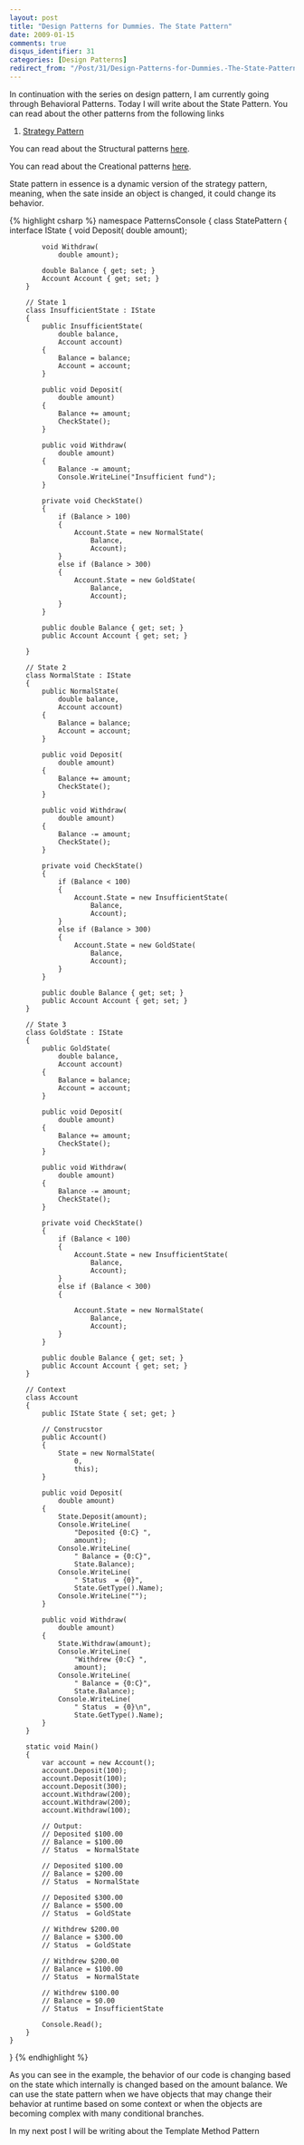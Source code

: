 ```yaml
---
layout: post
title: "Design Patterns for Dummies. The State Pattern"
date: 2009-01-15
comments: true
disqus_identifier: 31
categories: [Design Patterns]
redirect_from: "/Post/31/Design-Patterns-for-Dummies.-The-State-Pattern.aspx/"
---
```

In continuation with the series on design pattern, I am currently going
through Behavioral Patterns. Today I will write about the State Pattern.
You can read about the other patterns from the following links
<!--more-->
1.  [Strategy
    Pattern](/2009/01/12/Design-Patterns-for-Dummies.-The-Strategy-Pattern/)

You can read about the Structural patterns
[here](/2008/12/15/Structural-Design-Patterns/).

You can read about the Creational patterns
[here](/2009/01/12/Creational-Design-Patterns/).

State pattern in essence is a dynamic version of the strategy pattern,
meaning, when the sate inside an object is changed, it could change its
behavior.

{% highlight csharp %}
namespace PatternsConsole
{
    class StatePattern
    {
        interface IState
        {
            void Deposit(
                double amount);

            void Withdraw(
                double amount);

            double Balance { get; set; }
            Account Account { get; set; }
        }

        // State 1
        class InsufficientState : IState
        {
            public InsufficientState(
                double balance,
                Account account)
            {
                Balance = balance;
                Account = account;
            }

            public void Deposit(
                double amount)
            {
                Balance += amount;
                CheckState();
            }

            public void Withdraw(
                double amount)
            {
                Balance -= amount;
                Console.WriteLine("Insufficient fund");
            }

            private void CheckState()
            {
                if (Balance > 100)
                {
                    Account.State = new NormalState(
                        Balance,
                        Account);
                }
                else if (Balance > 300)
                {
                    Account.State = new GoldState(
                        Balance,
                        Account);
                }
            }

            public double Balance { get; set; }
            public Account Account { get; set; }

        }

        // State 2
        class NormalState : IState
        {
            public NormalState(
                double balance,
                Account account)
            {
                Balance = balance;
                Account = account;
            }

            public void Deposit(
                double amount)
            {
                Balance += amount;
                CheckState();
            }

            public void Withdraw(
                double amount)
            {
                Balance -= amount;
                CheckState();
            }

            private void CheckState()
            {
                if (Balance < 100)
                {
                    Account.State = new InsufficientState(
                        Balance,
                        Account);
                }
                else if (Balance > 300)
                {
                    Account.State = new GoldState(
                        Balance,
                        Account);
                }
            }

            public double Balance { get; set; }
            public Account Account { get; set; }
        }

        // State 3
        class GoldState : IState
        {
            public GoldState(
                double balance,
                Account account)
            {
                Balance = balance;
                Account = account;
            }

            public void Deposit(
                double amount)
            {
                Balance += amount;
                CheckState();
            }

            public void Withdraw(
                double amount)
            {
                Balance -= amount;
                CheckState();
            }

            private void CheckState()
            {
                if (Balance < 100)
                {
                    Account.State = new InsufficientState(
                        Balance,
                        Account);
                }
                else if (Balance < 300)
                {

                    Account.State = new NormalState(
                        Balance,
                        Account);
                }
            }

            public double Balance { get; set; }
            public Account Account { get; set; }
        }

        // Context
        class Account
        {
            public IState State { set; get; }

            // Construcstor
            public Account()
            {
                State = new NormalState(
                    0,
                    this);
            }

            public void Deposit(
                double amount)
            {
                State.Deposit(amount);
                Console.WriteLine(
                    "Deposited {0:C} ",
                    amount);
                Console.WriteLine(
                    " Balance = {0:C}",
                    State.Balance);
                Console.WriteLine(
                    " Status  = {0}",
                    State.GetType().Name);
                Console.WriteLine("");
            }

            public void Withdraw(
                double amount)
            {
                State.Withdraw(amount);
                Console.WriteLine(
                    "Withdrew {0:C} ",
                    amount);
                Console.WriteLine(
                    " Balance = {0:C}",
                    State.Balance);
                Console.WriteLine(
                    " Status  = {0}\n",
                    State.GetType().Name);
            }
        }

        static void Main()
        {
            var account = new Account();
            account.Deposit(100);
            account.Deposit(100);
            account.Deposit(300);
            account.Withdraw(200);
            account.Withdraw(200);
            account.Withdraw(100);
            
            // Output:
            // Deposited $100.00
            // Balance = $100.00
            // Status  = NormalState

            // Deposited $100.00
            // Balance = $200.00
            // Status  = NormalState

            // Deposited $300.00
            // Balance = $500.00
            // Status  = GoldState

            // Withdrew $200.00
            // Balance = $300.00
            // Status  = GoldState

            // Withdrew $200.00
            // Balance = $100.00
            // Status  = NormalState

            // Withdrew $100.00
            // Balance = $0.00
            // Status  = InsufficientState

            Console.Read();
        }
    }
}
{% endhighlight %}

As you can see in the example, the behavior of our code is changing
based on the state which internally is changed based on the amount
balance. We can use the state pattern when we have objects that may
change their behavior at runtime based on some context or when the
objects are becoming complex with many conditional branches.

In my next post I will be writing about the Template Method Pattern


